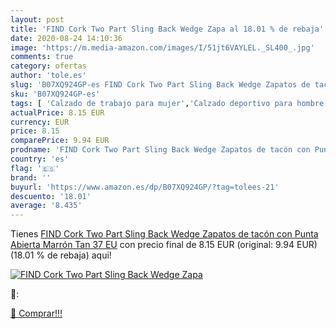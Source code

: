 ```yaml
---
layout: post
title: 'FIND Cork Two Part Sling Back Wedge Zapa al 18.01 % de rebaja'
date: 2020-08-24 14:10:36
image: 'https://m.media-amazon.com/images/I/51jt6VAYLEL._SL400_.jpg'
comments: true
category: ofertas
author: 'tole.es'
slug: 'B07XQ924GP-es FIND Cork Two Part Sling Back Wedge Zapatos de tacón con...'
sku: 'B07XQ924GP-es'
tags: [ 'Calzado de trabajo para mujer','Calzado deportivo para hombre','Calzado sanitario y de hostelería para mujer','Chanclas y sandalias de piscina para hombre','Sandalias y chanclas para niña','Zapatillas y calzado deportivo para hombre','Zapatos','Zapatos para hombre','Zapatos para mujer','Zapatos para niñas pequeñas','Zapatos y complementos','Zuecos sanitarios y de hostelería para mujer','Zuecos y mules para hombre','zapatos', ]
actualPrice: 8.15 EUR
currency: EUR
price: 8.15
comparePrice: 9.94 EUR
prodname: 'FIND Cork Two Part Sling Back Wedge Zapatos de tacón con Punta Abierta  Marrón  Tan   37 EU'
country: 'es'
flag: '🇪🇸'
brand: ''
buyurl: 'https://www.amazon.es/dp/B07XQ924GP/?tag=tolees-21'
descuento: '18.01'
average: '8.435'
---
```


Tienes [FIND Cork Two Part Sling Back Wedge Zapatos de tacón con Punta Abierta  Marrón  Tan   37 EU](https://www.amazon.es/dp/B07XQ924GP/?tag=tolees-21) con precio final de  8.15 EUR (original: 9.94 EUR) (18.01 %  de rebaja) aqui!

[![FIND Cork Two Part Sling Back Wedge Zapa](https://m.media-amazon.com/images/I/51jt6VAYLEL._SL400_.jpg)](https://www.amazon.es/dp/B07XQ924GP/?tag=tolees-21)

🔎:


[🛒 Comprar!!!](https://www.amazon.es/dp/B07XQ924GP/?tag=tolees-21)
